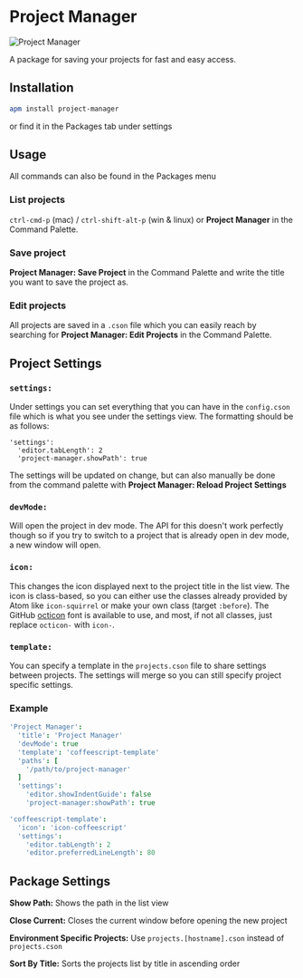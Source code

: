 # Project Manager

![Project Manager](https://raw.github.com/danielbrodin/atom-project-manager/master/project-manager.gif)

A package for saving your projects for fast and easy access.

## Installation
```sh
apm install project-manager
```
or find it in the Packages tab under settings

## Usage
All commands can also be found in the Packages menu
### List projects
`ctrl-cmd-p` (mac) / `ctrl-shift-alt-p` (win & linux) or **Project Manager** in the Command Palette.

### Save project
**Project Manager: Save Project** in the Command Palette and write the title you want to save the project as.

### Edit projects
All projects are saved in a `.cson` file which you can easily reach by searching for **Project Manager: Edit Projects** in the Command Palette.

## Project Settings
### `settings:`
Under settings you can set everything that you can have in the `config.cson` file which is what you see under the settings view.
The formatting should be as follows:
```
'settings':
  'editor.tabLength': 2
  'project-manager.showPath': true
```
The settings will be updated on change, but can also manually be done from the command palette with **Project Manager: Reload Project Settings**

### `devMode:`
Will open the project in dev mode. The API for this doesn't work perfectly though so if you try to switch to a project that is already open in dev mode, a new window will open.

### `icon:`
This changes the icon displayed next to the project title in the list view. The icon is class-based, so you can either use the classes already provided by Atom like `icon-squirrel` or make your own class (target `:before`). The GitHub [octicon](https://github.com/styleguide/css/7.0) font is available to use, and most, if not all classes, just replace `octicon-` with `icon-`.

### `template:`
You can specify a template in the `projects.cson` file to share settings between projects. The settings will merge so you can still specify project specific settings.

### Example
```CoffeeScript
'Project Manager':
  'title': 'Project Manager'
  'devMode': true
  'template': 'coffeescript-template'
  'paths': [
    '/path/to/project-manager'
  ]
  'settings':
    'editor.showIndentGuide': false
    'project-manager:showPath': true

'coffeescript-template':
  'icon': 'icon-coffeescript'
  'settings':
    'editor.tabLength': 2
    'editor.preferredLineLength': 80
```

## Package Settings
**Show Path:** Shows the path in the list view

**Close Current:** Closes the current window before opening the new project

**Environment Specific Projects:** Use `projects.[hostname].cson` instead of `projects.cson`

**Sort By Title:** Sorts the projects list by title in ascending order